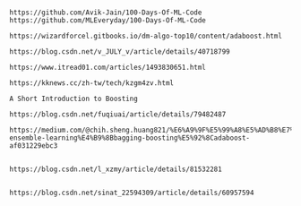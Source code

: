 
#

```
https://github.com/Avik-Jain/100-Days-Of-ML-Code
https://github.com/MLEveryday/100-Days-Of-ML-Code
```




```
https://wizardforcel.gitbooks.io/dm-algo-top10/content/adaboost.html

https://blog.csdn.net/v_JULY_v/article/details/40718799

https://www.itread01.com/articles/1493830651.html

https://kknews.cc/zh-tw/tech/kzgm4zv.html
```




```
A Short Introduction to Boosting

https://blog.csdn.net/fuqiuai/article/details/79482487

https://medium.com/@chih.sheng.huang821/%E6%A9%9F%E5%99%A8%E5%AD%B8%E7%BF%92-ensemble-learning%E4%B9%8Bbagging-boosting%E5%92%8Cadaboost-af031229ebc3


https://blog.csdn.net/l_xzmy/article/details/81532281


https://blog.csdn.net/sinat_22594309/article/details/60957594
```




```



```




```



```




```



```




```



```




```



```




```



```




```



```




```



```




```



```




```



```




```



```




```



```



